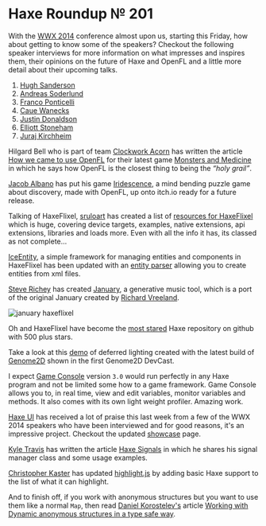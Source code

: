 [_template]: roundup.html
[“”]: a ""
# Haxe Roundup № 201

With the [WWX 2014] conference almost upon us, starting this Friday, how about getting to
know some of the speakers? Checkout the following speaker interviews for more information
on what impresses and inspires them, their opinions on the future of Haxe and OpenFL
and a little more detail about their upcoming talks.

1. [Hugh Sanderson]
2. [Andreas Soderlund]
3. [Franco Ponticelli]
4. [Caue Wanecks]
5. [Justin Donaldson]
6. [Elliott Stoneham]
7. [Juraj Kirchheim]

Hilgard Bell who is part of team [Clockwork Acorn][tw1] has written the article [How we
came to use OpenFL][a1] for their latest game [Monsters and Medicine][l1] in which
he says how OpenFL is the closest thing to being the _“holy grail”_.

[Jacob Albano][tw2] has put his game [Iridescence][l2], a mind bending puzzle game
about discovery, made with OpenFL, up onto itch.io ready for a future release.

Talking of HaxeFlixel, [sruloart][g1] has created a list of [resources for HaxeFlixel][l3]
which is huge, covering device targets, examples, native extensions, api extensions,
libraries and loads more. Even with all the info it has, its classed as not complete...

[IceEntity][l4], a simple framework for managing entities and components in HaxeFlixel
has been updated with an [entity parser][l5] allowing you to create entities from xml
files.

[Steve Richey][l10] has created [January][l11], a generative music tool, which is a 
port of the original January created by [Richard Vreeland][l12].

![january haxeflixel](/img/201/january-haxeflixel.png "January a generative music tool")

Oh and HaxeFlixel have become the [most stared][l6] Haxe repository on github with 500
plus stars.

Take a look at this [demo][d1] of deferred lighting created with the latest build of 
[Genome2D] shown in the first Genome2D DevCast.

I expect [Game Console] version `3.0` would run perfectly in any Haxe program and not
be limited some how to a game framework. Game Console allows you to, in real time, view
and edit variables, monitor variables and methods. It also comes with its own light 
weight profiler. Amazing work.

[Haxe UI] has received a lot of praise this last week from a few of the WWX 2014
speakers who have been interviewed and for good reasons, it's an impressive project.
Checkout the updated [showcase][l7] page.

[Kyle Travis][tw3] has written the article [Haxe Signals][l8] in which he shares his
signal manager class and some usage examples.

[Christopher Kaster][g2] has updated [highlight.js][l9] by adding basic Haxe support to
the list of what it can highlight.

And to finish off, if you work with anonymous structures but you want to use them
like a normal `Map`, then read [Daniel Korostelev's][tw4] article [Working with Dynamic
anonymous structures in a type safe way][l13].

[haxe ui]: http://haxeui.org/ "Haxe UI"
[game console]: https://github.com/ProG4mr/gameconsole "GameConsole on Github"
[d1]: https://www.youtube.com/watch?v=qXMnQH0iAgE "Genome2D Deferred Lighting Demo"
[Genome2D]: http://build.genome2d.com/haxe/ "Genome2D Haxe builds"
[wwx 2014]: http://wwx.silexlabs.org/2014/ "The WWX 2014 Haxe Conference"
[hugh sanderson]: http://haxe.io/wwx/2014/Hugh-Sanderson/ "Hugh Sanderson's Haxe WWX 2014 Speaker Interview"
[Andreas Soderlund]: http://haxe.io/wwx/2014/Andreas-Soderlund/ "Andreas Soderlund's Haxe WWX 2014 Speaker Interview"
[Franco Ponticelli]: http://haxe.io/wwx/2014/Franco-Ponticelli/ "Franco Ponticelli's Haxe WWX 2014 Speaker Interview"
[Caue Wanecks]: http://haxe.io/wwx/2014/Caue-Waneck/ "Caue Wanecks's Haxe WWX 2014 Speaker Interview"
[Justin Donaldson]: http://haxe.io/wwx/2014/Justin-Donaldson/ "Justin Donaldson's Haxe WWX 2014 Speaker Interview"
[Elliott Stoneham]: http://haxe.io/wwx/2014/Elliott-Stoneham/ "Elliott Stoneham's Haxe WWX 2014 Speaker Interview"
[Juraj Kirchheim]: http://haxe.io/wwx/2014/Juraj-Kirchheim/ "Juraj Kirchheim's Haxe WWX 2014 Speaker Interview"

[tw1]: https://twitter.com/ClockworkAcorn "@ClockworkAcorn"
[tw2]: https://twitter.com/jacobalbano "@jacobalbano"
[tw3]: https://twitter.com/kmakai "@kmakai"
[tw4]: https://twitter.com/nadako "@nadako"

[a1]: http://clockworkacorn.com/2014/05/how-we-came-to-use-openfl/ "How we came to use OpenFL"

[g1]: https://github.com/sruloart "@sruloart"
[g2]: https://github.com/kasoki "@kasoki"

[l1]: http://clockworkacorn.com/games/monsters-and-medicine/ "Monsters and Medicine"
[l2]: http://jacobalbano.itch.io/iridescence "Iridescence"
[l3]: https://github.com/sruloart/External-Resources-for-HaxeFlixel "Resources for HaxeFlixel"
[l4]: https://github.com/NicoM1/IceEntity "IceEntity on Github"
[l5]: https://github.com/NicoM1/IceEntity#-entity-parser "IceEntity Entity Parser"
[l6]: https://twitter.com/HaxeFlixel/status/467043448491896832 "HaxeFlixel reaches 500+ Stars"
[l7]: http://haxeui.org/showcase.jsp "HaxeUI Showcase"
[l8]: http://kylemtravis.com/blog/haxe-signals/ "Haxe Signals"
[l9]: https://github.com/kasoki/highlight.js "HighLight.js"
[l10]: http://www.steverichey.com/
[l11]: https://github.com/steverichey/january "January on Github"
[l12]: http://www.richvreeland.com/ 
[l13]: http://nadako.tumblr.com/post/86393684765/haxe-working-with-dynamic-anonymous-structures-in-a "Working with Dynamic anonymous structures in a type safe way"



